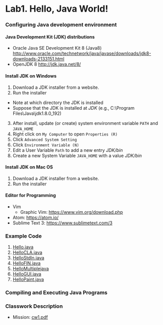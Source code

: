 Lab1. Hello, Java World!
====

### Configuring Java development environment ###
#### Java Development Kit (JDK) distributions
* Oracle Java SE Development Kit 8 (Java8) http://www.oracle.com/technetwork/java/javase/downloads/jdk8-downloads-2133151.html
* OpenJDK 8 http://jdk.java.net/8/

#### Install JDK on Windows #####
1. Download a JDK installer from a website.
2. Run the installer
  - Note at which directory the JDK is installed
  - Suppose that the JDK is installed at *JDK* (e.g., C:\Program Files\Java\jdk1.8.0_192)
3. After install, update (or create) system environment variable `PATH` and `JAVA_HOME`
  1. Right click on `My Computer` to open `Properties (R)`
  2. Click `Advanced System Setting`
  3. Click `Environment Variable (N)`
  4. Edit a User Variable `Path` to add a new entry *JDK/bin*
  5. Create a new System Variable `JAVA_HOME` with a value *JDK/bin*

#### Install JDK on Mac OS ####
1. Download a JDK installer from a website.
2. Run the installer

#### Editor for Programming #####
* Vim
  - Graphic Vim: https://www.vim.org/download.php
* Atom: https://atom.io/
* Sublime Text 3: https://www.sublimetext.com/3  

### Example Code ###
1. [Hello.java](Hello.java)
1. [HelloCLA.java](HelloCLA.java)
1. [HelloStdIn.java](HelloStdIn.java)
1. [HelloFIN.java](HelloFIN.java)
1. [HelloMultiplejava](HelloMultiple.java)
1. [HelloGUI.java](HelloGUI.java)
1. [HelloPaint.java](HelloPaint.java)

### Compiling and Executing Java Programs ###

### Classwork Description ###
* Mission: [cw1.pdf](cw1.pdf)
